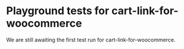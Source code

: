 # Playground tests for cart-link-for-woocommerce
We are still awaiting the first test run for cart-link-for-woocommerce.
